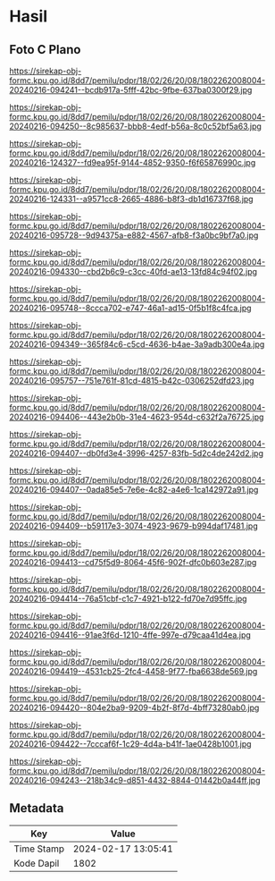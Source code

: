 # Hasil

## Foto C Plano

https://sirekap-obj-formc.kpu.go.id/8dd7/pemilu/pdpr/18/02/26/20/08/1802262008004-20240216-094241--bcdb917a-5fff-42bc-9fbe-637ba0300f29.jpg

https://sirekap-obj-formc.kpu.go.id/8dd7/pemilu/pdpr/18/02/26/20/08/1802262008004-20240216-094250--8c985637-bbb8-4edf-b56a-8c0c52bf5a63.jpg

https://sirekap-obj-formc.kpu.go.id/8dd7/pemilu/pdpr/18/02/26/20/08/1802262008004-20240216-124327--fd9ea95f-9144-4852-9350-f6f65876990c.jpg

https://sirekap-obj-formc.kpu.go.id/8dd7/pemilu/pdpr/18/02/26/20/08/1802262008004-20240216-124331--a9571cc8-2665-4886-b8f3-db1d16737f68.jpg

https://sirekap-obj-formc.kpu.go.id/8dd7/pemilu/pdpr/18/02/26/20/08/1802262008004-20240216-095728--9d94375a-e882-4567-afb8-f3a0bc9bf7a0.jpg

https://sirekap-obj-formc.kpu.go.id/8dd7/pemilu/pdpr/18/02/26/20/08/1802262008004-20240216-094330--cbd2b6c9-c3cc-40fd-ae13-13fd84c94f02.jpg

https://sirekap-obj-formc.kpu.go.id/8dd7/pemilu/pdpr/18/02/26/20/08/1802262008004-20240216-095748--8ccca702-e747-46a1-ad15-0f5b1f8c4fca.jpg

https://sirekap-obj-formc.kpu.go.id/8dd7/pemilu/pdpr/18/02/26/20/08/1802262008004-20240216-094349--365f84c6-c5cd-4636-b4ae-3a9adb300e4a.jpg

https://sirekap-obj-formc.kpu.go.id/8dd7/pemilu/pdpr/18/02/26/20/08/1802262008004-20240216-095757--751e761f-81cd-4815-b42c-0306252dfd23.jpg

https://sirekap-obj-formc.kpu.go.id/8dd7/pemilu/pdpr/18/02/26/20/08/1802262008004-20240216-094406--443e2b0b-31e4-4623-954d-c632f2a76725.jpg

https://sirekap-obj-formc.kpu.go.id/8dd7/pemilu/pdpr/18/02/26/20/08/1802262008004-20240216-094407--db0fd3e4-3996-4257-83fb-5d2c4de242d2.jpg

https://sirekap-obj-formc.kpu.go.id/8dd7/pemilu/pdpr/18/02/26/20/08/1802262008004-20240216-094407--0ada85e5-7e6e-4c82-a4e6-1ca142972a91.jpg

https://sirekap-obj-formc.kpu.go.id/8dd7/pemilu/pdpr/18/02/26/20/08/1802262008004-20240216-094409--b59117e3-3074-4923-9679-b994daf17481.jpg

https://sirekap-obj-formc.kpu.go.id/8dd7/pemilu/pdpr/18/02/26/20/08/1802262008004-20240216-094413--cd75f5d9-8064-45f6-902f-dfc0b603e287.jpg

https://sirekap-obj-formc.kpu.go.id/8dd7/pemilu/pdpr/18/02/26/20/08/1802262008004-20240216-094414--76a51cbf-c1c7-4921-b122-fd70e7d95ffc.jpg

https://sirekap-obj-formc.kpu.go.id/8dd7/pemilu/pdpr/18/02/26/20/08/1802262008004-20240216-094416--91ae3f6d-1210-4ffe-997e-d79caa41d4ea.jpg

https://sirekap-obj-formc.kpu.go.id/8dd7/pemilu/pdpr/18/02/26/20/08/1802262008004-20240216-094419--4531cb25-2fc4-4458-9f77-fba6638de569.jpg

https://sirekap-obj-formc.kpu.go.id/8dd7/pemilu/pdpr/18/02/26/20/08/1802262008004-20240216-094420--804e2ba9-9209-4b2f-8f7d-4bff73280ab0.jpg

https://sirekap-obj-formc.kpu.go.id/8dd7/pemilu/pdpr/18/02/26/20/08/1802262008004-20240216-094422--7cccaf6f-1c29-4d4a-b41f-1ae0428b1001.jpg

https://sirekap-obj-formc.kpu.go.id/8dd7/pemilu/pdpr/18/02/26/20/08/1802262008004-20240216-094243--218b34c9-d851-4432-8844-01442b0a44ff.jpg


## Metadata

| Key        | Value               |
| ---------- | ------------------- |
| Time Stamp | 2024-02-17 13:05:41 |
| Kode Dapil | 1802                |



